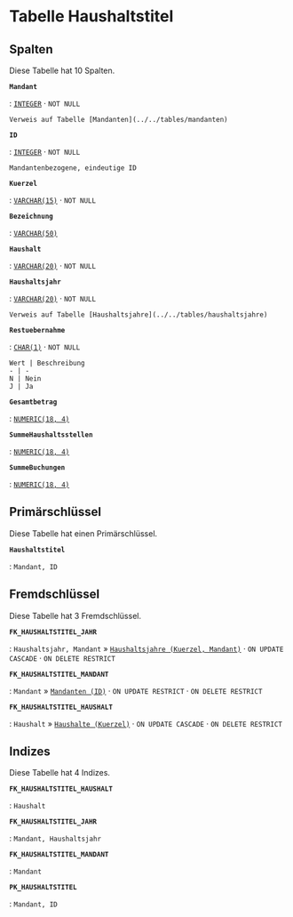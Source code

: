 # Tabelle **Haushaltstitel**

## Spalten

Diese Tabelle hat 10 Spalten.

**`Mandant`**

:   [`INTEGER`](https://firebirdsql.org/file/documentation/html/en/refdocs/fblangref40/firebird-40-language-reference.html#fblangref40-datatypes-inttypes) · `NOT NULL`

    Verweis auf Tabelle [Mandanten](../../tables/mandanten)

**`ID`**

:   [`INTEGER`](https://firebirdsql.org/file/documentation/html/en/refdocs/fblangref40/firebird-40-language-reference.html#fblangref40-datatypes-inttypes) · `NOT NULL`

    Mandantenbezogene, eindeutige ID

**`Kuerzel`**

:   [`VARCHAR(15)`](https://firebirdsql.org/file/documentation/html/en/refdocs/fblangref40/firebird-40-language-reference.html#fblangref40-datatypes-chartypes) · `NOT NULL`

**`Bezeichnung`**

:   [`VARCHAR(50)`](https://firebirdsql.org/file/documentation/html/en/refdocs/fblangref40/firebird-40-language-reference.html#fblangref40-datatypes-chartypes)

**`Haushalt`**

:   [`VARCHAR(20)`](https://firebirdsql.org/file/documentation/html/en/refdocs/fblangref40/firebird-40-language-reference.html#fblangref40-datatypes-chartypes) · `NOT NULL`

**`Haushaltsjahr`**

:   [`VARCHAR(20)`](https://firebirdsql.org/file/documentation/html/en/refdocs/fblangref40/firebird-40-language-reference.html#fblangref40-datatypes-chartypes) · `NOT NULL`

    Verweis auf Tabelle [Haushaltsjahre](../../tables/haushaltsjahre)

**`Restuebernahme`**

:   [`CHAR(1)`](https://firebirdsql.org/file/documentation/html/en/refdocs/fblangref40/firebird-40-language-reference.html#fblangref40-datatypes-chartypes) · `NOT NULL`

    Wert | Beschreibung
    - | -
    N | Nein
    J | Ja

**`Gesamtbetrag`**

:   [`NUMERIC(18, 4)`](https://firebirdsql.org/file/documentation/html/en/refdocs/fblangref40/firebird-40-language-reference.html#fblangref40-datatypes-fixedtypes)

**`SummeHaushaltsstellen`**

:   [`NUMERIC(18, 4)`](https://firebirdsql.org/file/documentation/html/en/refdocs/fblangref40/firebird-40-language-reference.html#fblangref40-datatypes-fixedtypes)

**`SummeBuchungen`**

:   [`NUMERIC(18, 4)`](https://firebirdsql.org/file/documentation/html/en/refdocs/fblangref40/firebird-40-language-reference.html#fblangref40-datatypes-fixedtypes)

## Primärschlüssel

Diese Tabelle hat einen Primärschlüssel.

**`Haushaltstitel`**

:   `Mandant, ID`

## Fremdschlüssel

Diese Tabelle hat 3 Fremdschlüssel.

**`FK_HAUSHALTSTITEL_JAHR`**

:   `Haushaltsjahr, Mandant` » [`Haushaltsjahre (Kuerzel, Mandant)`](../../tables/haushaltsjahre) · `ON UPDATE CASCADE` · `ON DELETE RESTRICT`

**`FK_HAUSHALTSTITEL_MANDANT`**

:   `Mandant` » [`Mandanten (ID)`](../../tables/mandanten) · `ON UPDATE RESTRICT` · `ON DELETE RESTRICT`

**`FK_HAUSHALTSTITEL_HAUSHALT`**

:   `Haushalt` » [`Haushalte (Kuerzel)`](../../tables/haushalte) · `ON UPDATE CASCADE` · `ON DELETE RESTRICT`

## Indizes

Diese Tabelle hat 4 Indizes.

**`FK_HAUSHALTSTITEL_HAUSHALT`**

:   `Haushalt`

**`FK_HAUSHALTSTITEL_JAHR`**

:   `Mandant, Haushaltsjahr`

**`FK_HAUSHALTSTITEL_MANDANT`**

:   `Mandant`

**`PK_HAUSHALTSTITEL`**

:   `Mandant, ID`
